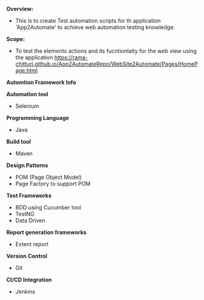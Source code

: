 **Overview:**
- This is to create Test automation scripts for th application 'App2Automate' to achieve web automation testing knowledge.

**Scope:**
- To test the elements actions and its fucntionlaity for the web view using the application https://rama-chitturi.github.io/App2AutomateRepo/WebSite2Automate/Pages/HomePage.html

**Automtion Framework Info**

**Automation tool**
- Selenium

**Programming Language**
- Java

**Build tool**
- Maven

**Design Patterns**
- POM (Page Object Model)
- Page Factory to support POM
  
**Test Frameworks**
- BDD using Cucumber tool
- TestNG
- Data Driven

**Report generation frameworks**
- Extent report
  
**Version Control**
- Git
  
**CI/CD Integration**
- Jenkins
